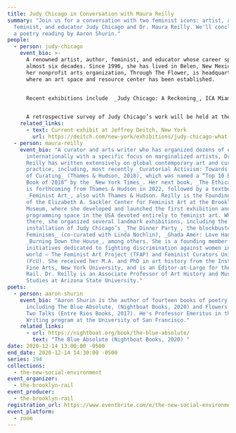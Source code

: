 ```yaml
---
title: Judy Chicago in Conversation with Maura Reilly
summary: "Join us for a conversation with two feminist icons: artist, author,
  feminist, and educator Judy Chicago and Dr. Maura Reilly. We'll conclude with
  a poetry reading by Aaron Shurin."
people:
  - person: judy-chicago
    event_bio: >-
      A renowned artist, author, feminist, and educator whose career spans
      almost six decades. Since 1996, she has lived in Belen, New Mexico, where
      her nonprofit arts organization, Through The Flower, is headquartered and
      where an art space and resource center has been established. 


      Recent exhibitions include  _Judy Chicago: A Reckoning_, ICA Miami, Miami, FL (2018-2019);  _Roots of The Dinner Party: History in the Making_, Brooklyn Museum, Brooklyn, NY (2018); and  _Inside the Dinner Party Studio_, National Museum of Women in the Arts, Washington, D.C. (2017-2018). In the fall of 2019,  _Judy Chicago: Los Angeles_  was presented at Jeffrey Deitch’s Los Angeles Gallery, and an exhibition of her Dior Banners (from the January 2020 Couture show in Paris) are presently on display at Jeffrey Deitch, New York, along with the artist's studies and a special exhibition of her Lady Dior purses. In July 2021, Thames & Hudson will publish  _The Flowering: The Autobiography of Judy Chicago_  with an introduction by Gloria Steinem. 


      A retrospective survey of Judy Chicago’s work will be held at the De Young Museum in San Francisco in August 2021 which will be accompanied by an extensive exhibition catalogue. Recently, her fireworks archive has been acquired by the Nevada Museum of Art, home to a large Land art archive, and a year-long exhibition will open there in October 2021. Her print archive was acquired this year by the Jordan Schnitzer Foundation, which will organize a touring exhibition and publish a catalogue raisonné of her prints with an interview by Hans Ulrich Obrist.
    related_links:
      - text: Current exhibit at Jeffrey Deitch, New York
        url: https://deitch.com/new-york/exhibitions/judy-chicago-what-if-women-ruled-the-world
  - person: maura-reilly
    event_bio: "A curator and arts writer who has organized dozens of exhibitions
      internationally with a specific focus on marginalized artists, Dr. Maura
      Reilly has written extensively on global contemporary art and curatorial
      practice, including, most recently _Curatorial Activism: Towards an Ethics
      of Curating_ (Thames & Hudson, 2018), which was named a “Top 10 Best Art
      Book of 2018” by the _New York Times_. Her next book, _The Ethical Museum_
      is forthcoming from Thames & Hudson in 2022, followed by a textbook on
      _Feminist Art_, also with Thames & Hudson. Reilly is the Founding Curator
      of the Elizabeth A. Sackler Center for Feminist Art at the Brooklyn
      Museum, where she developed and launched the first exhibition and public
      programming space in the USA devoted entirely to feminist art. While
      there, she organized several landmark exhibitions, including the permanent
      installation of Judy Chicago’s _The Dinner Party_, the blockbuster _Global
      Feminisms_ (co-curated with Linda Nochlin), _Ghada Amer: Love Had No End_,
      _Burning Down the House_, among others. She is a founding member of two
      initiatives dedicated to fighting discrimination against women in the art
      world – The Feminist Art Project (TFAP) and Feminist Curators United
      (FcU). She received her M.A. and PhD in art history from the Institute of
      Fine Arts, New York University, and is an Editor-at-Large for the Brooklyn
      Rail. Dr. Reilly is an Associate Professor of Art History and Museum
      Studies at Arizona State University."
poets:
  - person: aaron-shurin
    event_bio: "Aaron Shurin is the author of fourteen books of poetry and prose,
      including The Blue Absolute, (Nightboat Books, 2020) and Flowers & Skies:
      Two Talks (Entre Rios Books, 2017). He's Professor Emeritus in the MFA
      Writing program at the University of San Francisco."
    related_links:
      - url: https://nightboat.org/book/the-blue-absolute/
        text: "The Blue Absolute (Nightboat Books, 2020) "
date: 2020-12-14 13:00:00 -0500
end_date: 2020-12-14 14:30:00 -0500
series: 194
collections:
  - the-new-social-environment
event_organizer:
  - the-brooklyn-rail
event_producer:
  - the-brooklyn-rail
registration_url: https://www.eventbrite.com/e/the-new-social-environment-194-judy-chicago-tickets-131966482301
event_platform:
  - zoom
---
```

